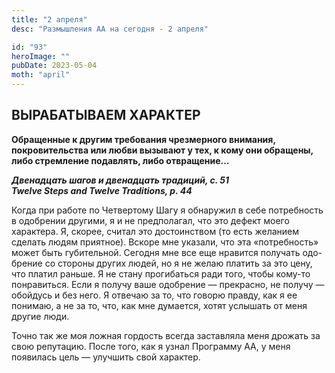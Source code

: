 ```yaml
---
title: "2 апреля"
desc: "Размышления АА на сегодня - 2 апреля"

id: "93"
heroImage: ""
pubDate: 2023-05-04
moth: "april"
---
```


## ВЫРАБАТЫВАЕМ ХАРАКТЕР

**Обращенные к другим требования чрезмерного внимания, покровительства или
любви вызывают у тех, к кому они обращены, либо стремление подавлять, либо
отвращение…**

**_Двенадцать шагов и двенадцать традиций, с. 51  
Twelve Steps and Twelve Traditions, p. 44_**

Когда при работе по Четвертому Шагу я обнаружил в себе потребность в одобрении
другими, я и не предполагал, что это дефект моего характера. Я, скорее, считал
это достоинством (то есть желанием сделать людям приятное). Вскоре мне
указали, что эта «потребность» может быть губительной. Сегодня мне все еще
нравится получать одо-брение со стороны других людей, но я не желаю платить за
это цену, что платил раньше. Я не стану прогибаться ради того, чтобы кому-то
понравиться. Если я получу ваше одобрение — прекрасно, не получу — обойдусь и
без него. Я отвечаю за то, что говорю правду, как я ее понимаю, а не за то,
что, как мне думается, хотят услышать от меня другие люди.

Точно так же моя ложная гордость всегда заставляла меня дрожать за свою
репутацию. После того, как я узнал Программу АА, у меня появилась цель —
улучшить свой характер.
